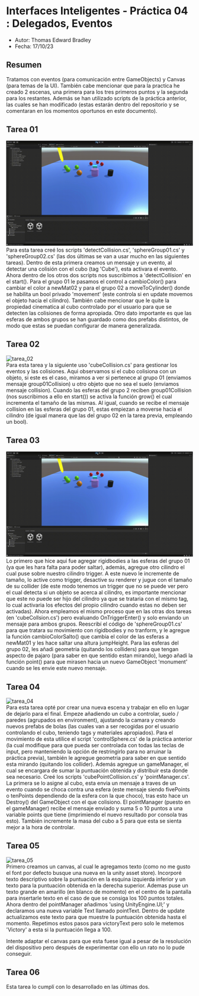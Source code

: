 # Interfaces Inteligentes - Práctica 04 : Delegados, Eventos  

- Autor: Thomas Edward Bradley  
- Fecha: 17/10/23  

## Resumen  
Tratamos con eventos (para comunicación entre GameObjects) y Canvas (para temas de la UI). También cabe 
mencionar que para la practica he creado 2 escenas, una primera para los tres primeros puntos y la segunda 
para los restantes. Además se han utilizado scripts de la práctica anterior, las cuales se han modificado 
(estas estarán dentro del repositorio y se comentaran en los momentos oportunos en este documento).

## Tarea 01  
![tarea_01](./gifs/II_Pr04_gif01.gif)  
Para esta tarea creé los scripts 'detectCollision.cs', 'sphereGroup01.cs' y 'sphereGroup02.cs' (las dos últimas se van a 
usar mucho en las siguientes tareas). Dentro de esta primera creamos un mensaje y un evento, al detectar una colisión con
el cubo (tag 'Cube'), esta activara el evento. Ahora dentro de los otros dos scripts nos suscribimos a 'detectCollision' en 
el start(). Para el grupo 01 le pasamos el control a cambioColor() para cambiar el color a newMat02 y para el grupo 02 a 
moveToCylinder() donde se habilita un bool privado 'movement' (este controla si en update movemos el objeto hacia el cilindro). 
También cabe mencionar que le quite la propiedad cinematica al cubo controlado por el usuario para que se detecten las colisiones 
de forma apropiada. Otro dato importante es que las esferas de ambos grupos se han guardado como dos prefabs distintos, de modo
que estas se puedan configurar de manera generalizada.

## Tarea 02  
![tarea_02](./gifs/II_Pr04_gif02.gif)   
Para esta tarea y la siguiente uso 'cubeCollision.cs' para gestionar los eventos y las colisiones. Aqui observamos si el cubo colisiona 
con un objeto, si este es el caso, miramos a ver si pertenece al grupo 01 (enviamos mensaje group01Collision) u otro objeto que no sea el 
suelo (enviamos mensaje collision). Cuando las esferas del grupo 2 reciben group01Collision (nos suscribimos a ello en start()) se activa 
la función grow() el cual incrementa el tamaño de las mismas. Al igual, cuando se recibe el mensaje collision en las esferas del grupo 01, estas 
empiezan a moverse hacia el cilindro (de igual manera que las del grupo 02 en la tarea previa, empleando un bool).

## Tarea 03
![tarea_03](./gifs/II_Pr04_gif03.gif)  
Lo primero que hice aqui fue agregar rigidbodies a las esferas del grupo 01 (ya que les hara falta para poder saltar), además, agregue otro cilindro
el cual puse sobre nuestro cilindro trigger. A este nuevo le incremente de tamaño, lo active como trigger, desactive su renderer y jugue con el tamaño de 
su collider (de este modo tenemos un trigger que no se puede ver pero el cual detecta si un objeto se acerca al cilindro, es importante mencionar que 
este no puede ser hijo del cilindro ya que se trataria con el mismo tag, lo cual activaria los efectos del propio cilindro cuando estas no deben ser activadas). 
Ahora empleamos el mismo proceso que en las otras dos tareas (en 'cubeCollsion.cs') pero evaluando OnTriggerEnter() y solo enviando un mensaje para ambos grupos. 
Reescribí el código de 'sphereGroup01.cs' para que tratara su movimiento con rigidbodies y no tranform, y le agregue la función cambioColorSalto() que cambia el color 
de las esferas a newMat01 y les hace saltar una altura jumpHeight. Para las esferas del grupo 02, les añadi geometria (quitando los colliders) para que tengan aspecto 
de pajaro (para saber en que sentido estan mirando), luego añadi la función point() para que mirasen hacia un nuevo GameObject 'monument' cuando se les envie este nuevo 
mensaje.

## Tarea 04
![tarea_04](./gifs/II_Pr04_gif04.gif)  
Para esta tarea opté por crear una nueva escena y trabajar en ello en lugar de dejarlo para el final. Empeze añadiendo un cubo a controlar, suelo / paredes (agrupados en environment), ajustando la camara 
y creando nuevos prefabs de bolas (las cuales van a ser recogidas por el usuario controlando el cubo, teniendo tags y materiales apropiados). Para el movimiento de esta utilice el 
script 'controlSphere.cs' de la práctica anterior (la cual modifique para que pueda ser controlada con todas las teclas de input, pero manteniendo la opción de restringirlo para 
no arruinar la práctica previa), también le agregue geometria para saber en que sentido esta mirando (quitando los collider). Además agregue un gameManager, el cual se encargara de sumar la puntuación 
obtenida y distribuir esta donde sea necesario. Creé los scripts 'cubePointCollision.cs' y 'pointManager.cs'. La primera se lo asigne al cubo, esta envia un mensaje a traves de un evento cuando se choca contra 
una esfera (este mensaje siendo fivePoints o tenPoints dependiendo de la esfera con la que choco), tras esto hace un Destroy() del GameObject con el que colisiono. El pointManager (puesto en el gameManager) recibe el mensaje enviado 
y suma 5 o 10 puntos a una variable points que tiene (imprimiendo el nuevo resultado por consola tras esto). También incremente la masa del cubo a 5 para que esta se sienta mejor a la hora de controlar.

## Tarea 05
![tarea_05](./gifs/II_Pr04_gif05.gif)  
Primero creamos un canvas, al cual le agregamos texto (como no me gusto el font por defecto busque una nueva en la unity asset store). Incorporé texto descriptivo sobre la puntuación en la esquina izquierda inferior y 
un texto para la puntuación obtenida en la derecha superior. Ademas puse un texto grande en amarillo (en blanco de momento) en el centro de la pantalla para insertarle texto en el caso de que se consiga los 100 puntos totales. 
Ahora dentro del pointManager añadimos 'using UnityEngine.UI;' y declaramos una nueva variable Text llamado pointText. Dentro de update actualizamos este texto para que muestre la puntuación obtenida hasta el momento. Repetimos estos pasos 
para victoryText pero solo le metemos 'Victory' a esta si la puntuación llega a 100.  
  
Intente adaptar el canvas para que esta fuese igual a pesar de la resolución del dispositivo pero después de experimentar con ello un rato no lo pude conseguir.

## Tarea 06
Esta tarea lo cumplí con lo desarrollado en las últimas dos. 